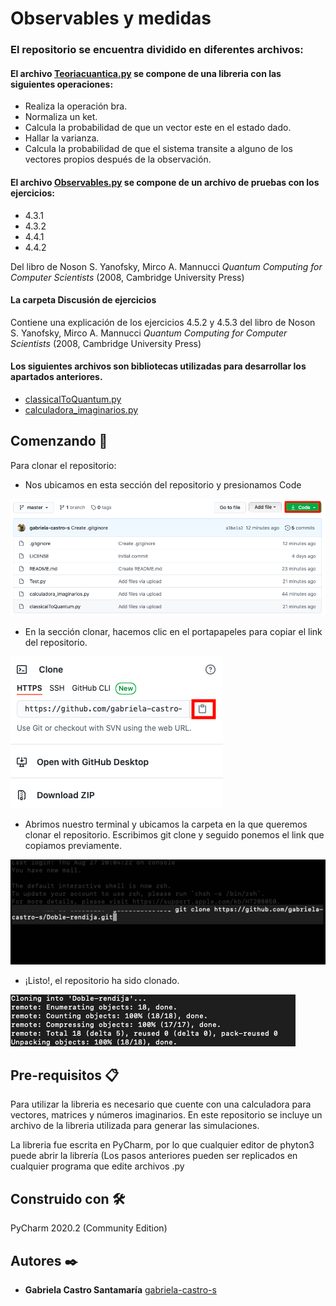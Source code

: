 # Observables y medidas

### El repositorio se encuentra dividido en diferentes archivos:

#### El archivo [Teoriacuantica.py](https://github.com/gabriela-castro-s/Observables/blob/main/Teoriacuantica.py) se compone de una libreria con las siguientes operaciones:

- Realiza la operación bra.
- Normaliza un ket.
- Calcula la probabilidad de que un vector este en el estado dado.
- Hallar la varianza.
- Calcula la probabilidad de que el sistema transite a alguno de los vectores propios después de la observación.

#### El archivo [Observables.py](https://github.com/gabriela-castro-s/Observables/blob/main/Observables.py) se compone de un archivo de pruebas con los ejercicios:

- 4.3.1
- 4.3.2
- 4.4.1
- 4.4.2

Del libro de Noson S. Yanofsky, Mirco A. Mannucci _Quantum Computing for Computer Scientists_ (2008, Cambridge University Press)

#### La carpeta Discusión de ejercicios

Contiene una explicación de los ejercicios 4.5.2 y 4.5.3 del libro de Noson S. Yanofsky, Mirco A. Mannucci _Quantum Computing for Computer Scientists_ (2008, Cambridge University Press)

#### Los siguientes archivos son bibliotecas utilizadas para desarrollar los apartados anteriores.

- [classicalToQuantum.py](https://github.com/gabriela-castro-s/Observables/blob/main/classicalToQuantum.py)
- [calculadora_imaginarios.py](https://github.com/gabriela-castro-s/Observables/blob/main/calculadora_imaginarios.py)

## Comenzando 🚀

Para clonar el repositorio:

- Nos ubicamos en esta sección del repositorio y presionamos Code

![alt text](https://github.com/gabriela-castro-s/img/blob/master/cnyt1.png?raw=true)

- En la sección clonar, hacemos clic en el portapapeles para copiar el link del repositorio.

![alt text](https://github.com/gabriela-castro-s/img/blob/master/cnyt2.png?raw=true)

- Abrimos nuestro terminal y ubicamos la carpeta en la que queremos clonar el repositorio. 
Escribimos git clone y seguido ponemos el link que copiamos previamente. 

![alt text](https://github.com/gabriela-castro-s/img/blob/master/cnyt3.png?raw=true)

- ¡Listo!, el repositorio ha sido clonado.

![alt text](https://github.com/gabriela-castro-s/img/blob/master/cnyt4.png?raw=true)

## Pre-requisitos 📋

Para utilizar la libreria es necesario que cuente con una calculadora para vectores, matrices y números imaginarios. En este repositorio se incluye un 
archivo de la libreria utilizada para generar las simulaciones.

La libreria fue escrita en PyCharm, por lo que cualquier editor de phyton3 puede abrir la librería (Los pasos anteriores pueden ser replicados 
en cualquier programa que edite archivos .py

## Construido con 🛠️

PyCharm 2020.2 (Community Edition)

## Autores ✒️

* **Gabriela Castro Santamaría** [gabriela-castro-s](https://github.com/gabriela-castro-s) 
